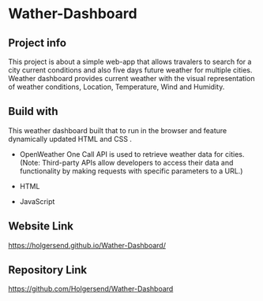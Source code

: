 # Wather-Dashboard
## Project info 
This project is about a simple web-app that allows travalers to search for a city current conditions and also five days future weather  for multiple cities. Weather dashboard provides current weather with the visual representation of weather conditions, Location, Temperature, Wind and Humidity.


## Build with 
This weather dashboard built that to run in the browser and feature dynamically updated HTML and CSS . 
* OpenWeather One Call API is used to retrieve weather data for cities. (Note: Third-party APIs allow developers to access their data and functionality by making requests with specific parameters to a URL.)

* HTML

* JavaScript

## Website Link

https://holgersend.github.io/Wather-Dashboard/ 

## Repository Link 

https://github.com/Holgersend/Wather-Dashboard

